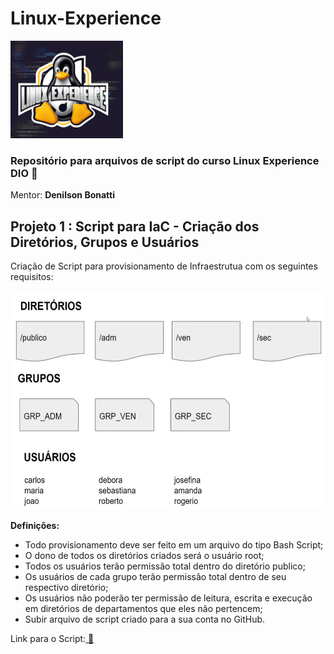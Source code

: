 # Linux-Experience 
![imagem Linux-DIO](imagens/tux.png)


### Repositório para arquivos de script  do curso **Linux Experience DIO** :penguin:
Mentor: **Denilson Bonatti**


## <a style="text-decoration = none"> Projeto 1 : Script para IaC - Criação dos Diretórios, Grupos e Usuários </a>

Criação de Script para provisionamento de Infraestrutua com os seguintes requisitos:

<img src="imagens/mapa-script.png" width="550" height="350">

**Definições:**
- Todo provisionamento deve ser feito em um arquivo do tipo Bash Script;
- O dono de todos os diretórios criados será o usuário root;
- Todos os usuários terão permissão total dentro do diretório publico;
- Os usuários de cada grupo terão permissão total dentro de seu respectivo diretório;
- Os usuários não poderão ter permissão de leitura, escrita e execução em diretórios de departamentos que eles não pertencem;
- Subir arquivo de script criado para a sua conta no GitHub.

Link para o Script:<a href="iacl.sh"> :link:</a> 
